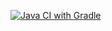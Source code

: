 [![Java CI with Gradle](https://github.com/Shampsonn/PostmanEcho/actions/workflows/gradle.yml/badge.svg)](https://github.com/Shampsonn/PostmanEcho/actions/workflows/gradle.yml)